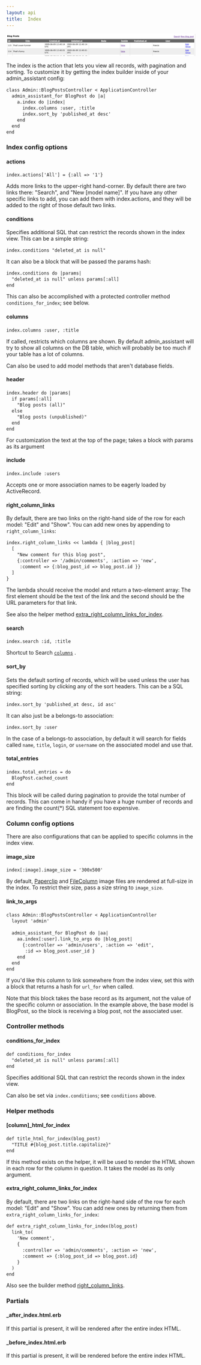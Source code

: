 ```yaml
---
layout: api
title:  Index
---
```


![index](../img/blog_posts-index.png)

The index is the action that lets you view all records, with pagination and sorting. To customize it by getting the index builder inside of your admin\_assistant config:

    class Admin::BlogPostsController < ApplicationController
      admin_assistant_for BlogPost do |a|
        a.index do |index|
          index.columns :user, :title
          index.sort_by 'published_at desc'
        end
      end
    end

### Index config options

#### actions

    index.actions['All'] = {:all => '1'}

Adds more links to the upper-right hand-corner. By default there are two links there: "Search", and "New \[model name\]". If you have any other specific links to add, you can add them with index.actions, and they will be added to the right of those default two links.

#### conditions

Specifies additional SQL that can restrict the records shown in the index view. This can be a simple string:

    index.conditions "deleted_at is null"

It can also be a block that will be passed the params hash:

    index.conditions do |params|
      "deleted_at is null" unless params[:all]
    end

This can also be accomplished with a protected controller method `conditions_for_index`; see below.

#### columns

    index.columns :user, :title

If called, restricts which columns are shown. By default admin\_assistant will try to show all columns on the DB table, which will probably be too much if your table has a lot of columns.

Can also be used to add model methods that aren't database fields.

#### header

    index.header do |params|
      if params[:all]
        "Blog posts (all)"
      else
        "Blog posts (unpublished)"
      end
    end

For customization the text at the top of the page; takes a block with params as its argument

#### include

    index.include :users
    
Accepts one or more association names to be eagerly loaded by ActiveRecord.

<a name="builder_right_column_links"></a>
#### right\_column\_links

By default, there are two links on the right-hand side of the row for each model: "Edit" and "Show". You can add new ones by appending to `right_column_links`:

    index.right_column_links << lambda { |blog_post|
      [
        "New comment for this blog post",
        {:controller => '/admin/comments', :action => 'new',
         :comment => {:blog_post_id => blog_post.id }}
      ]
    }

The lambda should receive the model and return a two-element array: The first element should be the text of the link and the second should be the URL parameters for that link.

See also the helper method [extra\_right\_column\_links\_for\_index](#helper_extra_right_column_links_for_index).

#### search

    index.search :id, :title

Shortcut to Search [`columns`](/api/search.html#builder_columns) .

#### sort\_by

Sets the default sorting of records, which will be used unless the user has specified sorting by clicking any of the sort headers. This can be a SQL string:

    index.sort_by 'published_at desc, id asc'

It can also just be a belongs-to association:

    index.sort_by :user

In the case of a belongs-to association, by default it will search for fields called `name`, `title`, `login`, or `username` on the associated model and use that.

#### total\_entries

    index.total_entries = do
      BlogPost.cached_count
    end

This block will be called during pagination to provide the total number of records. This can come in handy if you have a huge number of records and are finding the count(\*) SQL statement too expensive.

### Column config options

There are also configurations that can be applied to specific columns in the index view.

#### image\_size

    index[:image].image_size = '300x500'

By default, [Paperclip] and [FileColumn] image files are rendered at full-size in the index. To restrict their size, pass a size string to `image_size`.


#### link\_to\_args

    
    class Admin::BlogPostsController < ApplicationController
      layout 'admin'

      admin_assistant_for BlogPost do |aa|
        aa.index[:user].link_to_args do |blog_post|
          {:controller => 'admin/users', :action => 'edit',
           :id => blog_post.user_id }
        end
      end
    end
    

If you'd like this column to link somewhere from the index view, set this with a block that returns a hash for `url_for` when called.

Note that this block takes the base record as its argument, not the value of the specific column or association. In the example above, the base model is BlogPost, so the block is receiving a blog post, not the associated user.

### Controller methods

#### conditions\_for\_index

    def conditions_for_index
      "deleted_at is null" unless params[:all]
    end

Specifies additional SQL that can restrict the records shown in the index view.

Can also be set via `index.conditions`; see `conditions` above.

### Helper methods

#### \[column\]\_html\_for\_index

    def title_html_for_index(blog_post)
      "TITLE #{blog_post.title.capitalize}"
    end

If this method exists on the helper, it will be used to render the HTML shown in each row for the column in question. It takes the model as its only argument.

<a name="helper_extra_right_column_links_for_index"></a>
#### extra\_right\_column\_links\_for\_index

By default, there are two links on the right-hand side of the row for each model: "Edit" and "Show". You can add new ones by returning them from `extra_right_column_links_for_index`:

    def extra_right_column_links_for_index(blog_post)
      link_to(
        'New comment',
        {
          :controller => 'admin/comments', :action => 'new',
          :comment => {:blog_post_id => blog_post.id}
        }
      )
    end

Also see the builder method [right\_column\_links](#builder_right_column_links).
    
### Partials

#### \_after\_index.html.erb

If this partial is present, it will be rendered after the entire index HTML.

#### \_before\_index.html.erb

If this partial is present, it will be rendered before the entire index HTML.



[FileColumn]: http://www.kanthak.net/opensource/file_column/
[Paperclip]: http://thoughtbot.com/projects/paperclip

